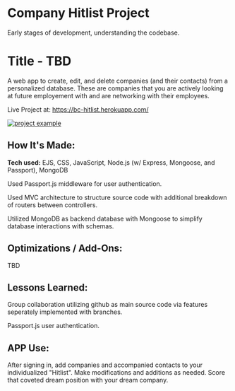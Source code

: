 # Company Hitlist Project

Early stages of development, understanding the codebase. 

# Title - TBD

A web app to create, edit, and delete companies (and their contacts) from a personalized database. These are companies that you are actively looking at future employement with and are networking with their employees.

Live Project at: <a href="https://bc-hitlist.herokuapp.com/" target="_blank" rel="noreferrer">https://bc-hitlist.herokuapp.com/</a>

<a href="#" target="_blank" rel="noreferrer"> <img src="#" alt="project example"/> </a>

## How It's Made:

**Tech used:** EJS, CSS, JavaScript, Node.js (w/ Express, Mongoose, and Passport), MongoDB

Used Passport.js middleware for user authentication. 

Used MVC architecture to structure source code with additional breakdown of routers between controllers.

Utilized MongoDB as backend database with Mongoose to simplify database interactions with schemas.

## Optimizations / Add-Ons:

TBD

## Lessons Learned:

Group collaboration utilizing github as main source code via features seperately implemented with branches.

Passport.js user authentication.

## APP Use:

After signing in, add companies and accompanied contacts to your individualized "Hitlist". Make modifications and additions as needed. Score that coveted dream position with your dream company.
